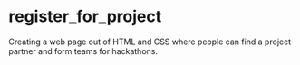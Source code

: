# register_for_project
Creating a web page out of HTML and CSS where people can find a project partner and form teams for hackathons.
